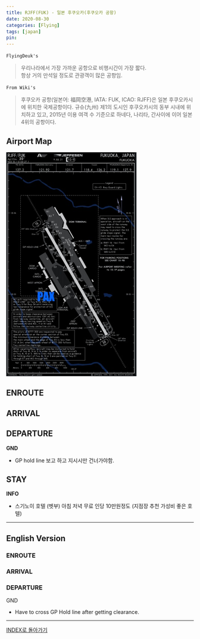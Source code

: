 ```yaml
---
title: RJFF(FUK) - 일본 후쿠오카(후쿠오카 공항)
date: 2020-08-30
categories: [Flying]
tags: [japan]
pin:
---
```


`FlyingDeuk's`
>우리나라에서 가장 가까운 공항으로 비행시간이 가장 짧다. <br>
항상 거의 만석일 정도로 관광객이 많은 공항임.

`From Wiki's`
>후쿠오카 공항(일본어: 福岡空港, IATA: FUK, ICAO: RJFF)은 일본 후쿠오카시에 위치한 국제공항이다. 규슈(九州) 제1의 도시인 후쿠오카시의 동부 시내에 위치하고 있고, 2015년 이용 여객 수 기준으로 하네다, 나리타, 간사이에 이어 일본 4위의 공항이다.

## Airport Map
![fuk](/img/flying/airport/fuk_ap.jpg)

## ENROUTE


## ARRIVAL


## DEPARTURE
**GND**
- GP hold line 보고 하고 지시시만 건너가야함.


## STAY
**INFO**
- 스기노이 호텔 (벳부) 아침 저녁 무료 인당 10만원정도 (지점장 추천 가성비 좋은 호텔)


--------
## English Version

### ENROUTE


### ARRIVAL

### DEPARTURE
GND
- Have to cross GP Hold line after getting clearance.

----

[INDEX로 돌아가기](/posts/KoreaJapanChina/)
